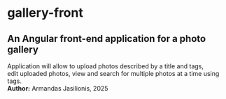 # gallery-front
## An Angular front-end application for a photo gallery
Application will allow to upload photos described by a title and tags,  
edit uploaded photos, view and search for multiple photos at a time using tags.  
**Author:** Armandas Jasilionis, 2025  